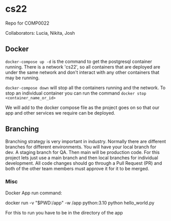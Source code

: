 # cs22

Repo for COMP0022

Collaborators: Lucia, Nikita, Josh

## Docker

`docker-compose up -d` is the command to get the postgresql container running. There is a network 'cs22', so all containers that are deployed are under the same network and don't interact with any other containers that may be running. 

`docker-compose down` will stop all the containers running and the network. To stop an individual container you can run the command `docker stop <container_name_or_id>`

We will add to the docker compose file as the project goes on so that our app and other services we require can be deployed.

## Branching

Branching strategy is very important in industry. Normally there are different branches for different environments. You will have your local branch for dev. A staging branch for QA. Then main will be production code. For this project lets just use a main branch and then local branches for individual development. All code changes should go through a Pull Request (PR) and both of the other team members must approve it for it to be merged.

### Misc

Docker App run command:

docker run -v "$PWD:/app" -w /app python:3.10 python hello_world.py

For this to run you have to be in the directory of the app
